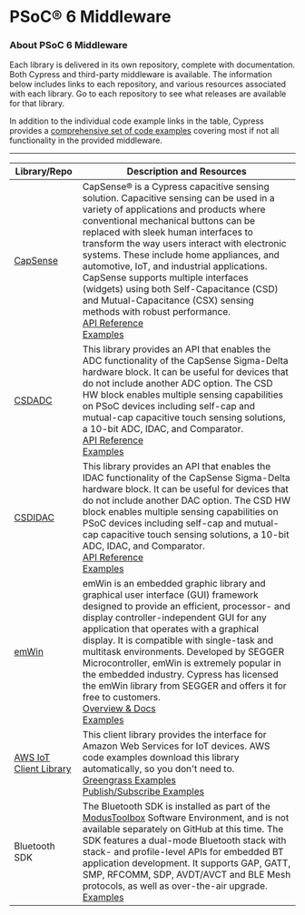 # PSoC® 6 Middleware

### About PSoC 6 Middleware

Each library is delivered in its own repository, complete with documentation. Both Cypress and third-party middleware is available. The information below includes links to each repository, and various resources associated with each library. Go to each repository to see what releases are available for that library. 

In addition to the individual code example links in the table, Cypress provides a [comprehensive set of code examples](https://github.com/cypresssemiconductorco/Code-Examples-for-ModusToolbox-Software) covering most if not all functionality in the provided middleware.

------

| Library/Repo                                                 | Description and Resources                                    |
| ------------------------------------------------------------ | ------------------------------------------------------------ |
| [CapSense](https://github.com/cypresssemiconductorco/capsense) | CapSense® is a Cypress capacitive sensing solution. Capacitive sensing can be used in a variety of applications and products where conventional mechanical buttons can be replaced with sleek human interfaces to transform the way users interact with electronic systems. These include home appliances, and automotive, IoT, and industrial applications. CapSense supports multiple interfaces (widgets) using both Self-Capacitance (CSD) and Mutual-Capacitance (CSX) sensing methods with robust performance.<br />[API Reference](https://cypresssemiconductorco.github.io/capsense/capsense_api_reference_manual/html/index.html)<br />[Examples](https://github.com/cypresssemiconductorco?q=example+capsense) |
| [CSDADC](https://github.com/cypresssemiconductorco/csdadc)   | This library provides an API that enables the ADC functionality of the CapSense Sigma-Delta hardware block. It can be useful for devices that do not include another ADC option. The CSD HW block enables multiple sensing capabilities on PSoC devices including self-cap and mutual-cap capacitive touch sensing solutions, a 10-bit ADC, IDAC, and Comparator. <br />[API Reference](https://cypresssemiconductorco.github.io/csdadc/csdadc_api_reference_manual/html/index.html)<br/> [Examples](https://github.com/cypresssemiconductorco?q=example+csdadc) |
| [CSDIDAC](https://github.com/cypresssemiconductorco/csdidac) | This library provides an API that enables the IDAC functionality of the CapSense Sigma-Delta hardware block. It can be useful for devices that do not include another DAC option. The CSD HW block enables multiple sensing capabilities on PSoC devices including self-cap and mutual-cap capacitive touch sensing solutions, a 10-bit ADC, IDAC, and Comparator. <br />[API Reference](https://cypresssemiconductorco.github.io/csdidac/csdidac_api_reference_manual/html/index.html) <br /> [Examples](https://github.com/cypresssemiconductorco?q=example+csdidac) |
| [emWin](https://github.com/cypresssemiconductorco/middleware-emwin) | emWin is an embedded graphic library and graphical user interface (GUI) framework designed to provide an efficient, processor- and display controller-independent GUI for any application that operates with a graphical display. It is compatible with single-task and multitask environments. Developed by SEGGER Microcontroller, emWin is extremely popular in the embedded industry. Cypress has licensed the emWin library from SEGGER and offers it for free to customers.<br />[Overview & Docs](https://cypresssemiconductorco.github.io/middleware-emwin/emwin_overview/html/index.html)<br />[Examples](https://github.com/cypresssemiconductorco?q=example+emwin) |
| [AWS IoT Client Library](https://github.com/cypresssemiconductorco/aws-iot) | This client library provides the interface for Amazon Web Services for IoT devices. AWS code examples download this library automatically, so you don't need to. <br />[Greengrass Examples](https://github.com/cypresssemiconductorco/mbed-os-example-aws-greengrass)    <br />[Publish/Subscribe Examples](<https://github.com/cypresssemiconductorco/mbed-os-example-aws-iot-client>) |
| Bluetooth SDK                                                | The Bluetooth SDK is installed as part of the [ModusToolbox](https://www.cypress.com/products/modustoolbox-software-environment) Software Environment, and is not available separately on GitHub at this time. The SDK features a dual-mode Bluetooth stack with stack- and profile-level APIs for embedded BT application development. It supports GAP, GATT, SMP, RFCOMM, SDP, AVDT/AVCT and BLE Mesh protocols, as well as over-the-air upgrade. <br />[Examples](https://github.com/cypresssemiconductorco/Code-Examples-BT-SDK-for-ModusToolbox) |


